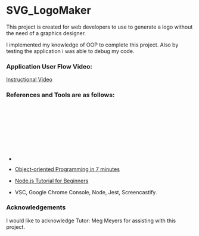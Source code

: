 # SVG_LogoMaker
This project is created for web developers to use to generate a logo without the need of a graphics designer.

I implemented my knowledge of OOP to complete this project. Also by testing the application i was able to debug my code.

### Application User Flow Video:
[Instructional Video](https://drive.google.com/file/d/18TYOo7tk_aZhRpiF6YpDThck0dqpxAiZ/view)

### References and Tools are as follows:

* [<svg>](https://developer.mozilla.org/en-US/docs/Web/SVG/Element/svg)

* [Object-oriented Programming in 7 minutes](https://www.youtube.com/watch?v=pTB0EiLXUC8)

* [Node.js Tutorial for Beginners](https://www.youtube.com/watch?v=TlB_eWDSMt4&t=2062s)

* VSC, Google Chrome Console, Node, Jest, Screencastify.

### Acknowledgements

I would like to acknowledge Tutor: Meg Meyers for assisting with this project.